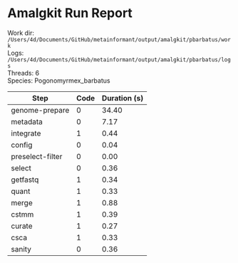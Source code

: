 # Amalgkit Run Report

Work dir: `/Users/4d/Documents/GitHub/metainformant/output/amalgkit/pbarbatus/work`  
Logs: `/Users/4d/Documents/GitHub/metainformant/output/amalgkit/pbarbatus/logs`  
Threads: 6  
Species: Pogonomyrmex_barbatus  

| Step | Code | Duration (s) |
|------|------|--------------|
| genome-prepare | 0 | 34.40 |
| metadata | 0 | 7.17 |
| integrate | 1 | 0.44 |
| config | 0 | 0.04 |
| preselect-filter | 0 | 0.00 |
| select | 0 | 0.36 |
| getfastq | 1 | 0.34 |
| quant | 1 | 0.33 |
| merge | 1 | 0.88 |
| cstmm | 1 | 0.39 |
| curate | 1 | 0.27 |
| csca | 1 | 0.33 |
| sanity | 0 | 0.36 |